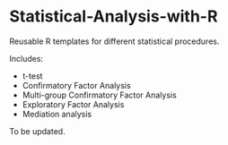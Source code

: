 # Statistical-Analysis-with-R
Reusable R templates for different statistical procedures.

Includes:

- t-test
- Confirmatory Factor Analysis
- Multi-group Confirmatory Factor Analysis
- Exploratory Factor Analysis
- Mediation analysis

To be updated.
